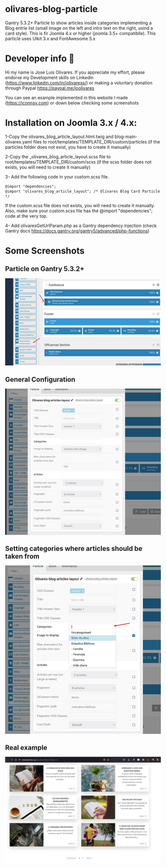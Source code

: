 # olivares-blog-particle

Gantry 5.3.2+ Particle to show articles inside categories implementing a Blog entrie list (small image on the left and intro text on the right, usind a card style). This is fir Joomla 4.x or higher  (joomla 3.5+ compatiblle).  This particle uses UIkit 3.x and FontAwesome 5.x

# Developer info :ninja:
Hi my name is Jose Luis Olivares. 
If you appreciate my effort, please endorse my Development skills on Linkedin (https://www.linkedin.com/in/jolivaress/) or making a voluntary donation through Paypal https://paypal.me/joolivares 

You can see an example implemented in this website I made (https://iconnsv.com) or down below checking some screenshots

# Installation on Joomla 3.x / 4.x:

1-Copy the olivares_blog_article_layout.html.twig and blog-main-olivares.yaml files to root/templates/TEMPLATE_DIR/custom/particles (if the particles folder does not exist, you have to create it manually)

2-Copy the _olivares_blog_article_layout.scss file to root/templates/TEMPLATE_DIR/custom/scss (if the scss folder does not exists, you will need to create it manually)

3- Add the following code in your custom.scss file.

	@import "dependencies";
	@import "olivares_blog_article_layout"; /* Olivares Blog Card Particle */

  If the custom.scss file does not exists, you will need to create it manually. Also, make sure your custom.scss file has the @import "dependencies"; code at the very top.


4- Add olivaresGetUrlParam.php as a Gantry dependency injection (check Gantry docs https://docs.gantry.org/gantry5/advanced/php-functions)
 
# Some Screenshots

## Particle on Gantry 5.3.2+
![gantry5-particle]( ./no-copy-imgs/particle-img1.jpg?raw=true "Add particle")

## General Configuration
![presentation-mode](./no-copy-imgs/particle-img2.jpg?raw=true "Articles IDs to show")

## Setting categories where articles should be taken from
![card-mode]( ./no-copy-imgs/particle-img3.jpg?raw=true "How many cards")

## Real example
![nocard-mode]( ./no-copy-imgs/particle-img4.jpg?raw=true "Particle implemented")